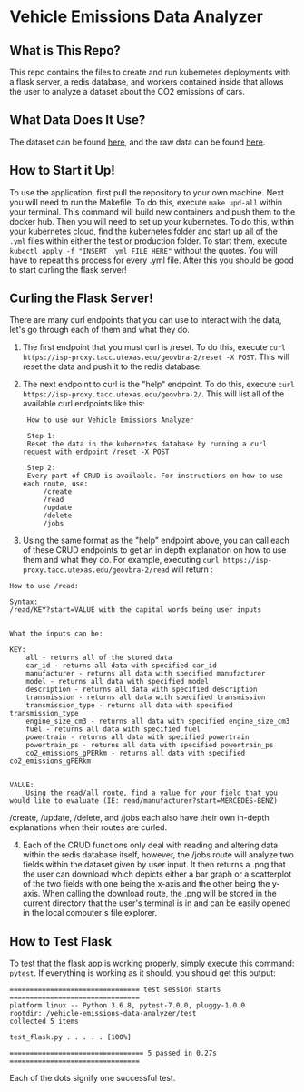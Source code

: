 # Vehicle Emissions Data Analyzer
## What is This Repo?
This repo contains the files to create and run kubernetes deployments with a flask server, a redis database, and workers contained inside that allows the user to analyze a dataset about the CO2 emissions of cars.
## What Data Does It Use?
The dataset can be found [here](https://www.kaggle.com/datasets/reubenowenwilliams/vehicle-emissions-dataset?resource=download), and the raw data can be found [here](https://raw.githubusercontent.com/ReubenGitHub/ML-Vehicle-Emissions/main/data/processed/uk_gov_data_dense_preproc.csv).
## How to Start it Up!
To use the application, first pull the repository to your own machine. Next you will need to run the Makefile. To do this, execute `make upd-all` within your terminal. This command will build new containers and push them to the docker hub. Then you will need to set up your kubernetes. To do this, within your kubernetes cloud, find the kubernetes folder and start up all of the `.yml` files within either the test or production folder. To start them, execute `kubectl apply -f "INSERT .yml FILE HERE"` without the quotes. You will have to repeat this process for every .yml file. After this you should be good to start curling the flask server!
## Curling the Flask Server!
There are many curl endpoints that you can use to interact with the data, let's go through each of them and what they do.
1. The first endpoint that you must curl is /reset. To do this, execute `curl https://isp-proxy.tacc.utexas.edu/geovbra-2/reset -X POST`. This will reset the data and push it to the redis database.
2. The next endpoint to curl is the "help" endpoint. To do this, execute `curl https://isp-proxy.tacc.utexas.edu/geovbra-2/`. This will list all of the available curl endpoints like this:


   

        How to use our Vehicle Emissions Analyzer
        
        Step 1:
        Reset the data in the kubernetes database by running a curl request with endpoint /reset -X POST
        
        Step 2:
        Every part of CRUD is available. For instructions on how to use each route, use:
            /create
            /read
            /update
            /delete
            /jobs
3. Using the same format as the "help" endpoint above, you can call each of these CRUD endpoints to get an in depth explanation on how to use them and what they do. For example, executing `curl https://isp-proxy.tacc.utexas.edu/geovbra-2/read` will return :


```
How to use /read:
   
Syntax:
/read/KEY?start=VALUE with the capital words being user inputs


What the inputs can be:

KEY:
    all - returns all of the stored data
    car_id - returns all data with specified car_id
    manufacturer - returns all data with specified manufacturer
    model - returns all data with specified model
    description - returns all data with specified description
    transmission - returns all data with specified transmission
    transmission_type - returns all data with specified transmission_type
    engine_size_cm3 - returns all data with specified engine_size_cm3
    fuel - returns all data with specified fuel
    powertrain - returns all data with specified powertrain
    powertrain_ps - returns all data with specified powertrain_ps
    co2_emissions_gPERkm - returns all data with specified co2_emissions_gPERkm


VALUE:
    Using the read/all route, find a value for your field that you would like to evaluate (IE: read/manufacturer?start=MERCEDES-BENZ)
```
/create, /update, /delete, and /jobs each also have their own in-depth explanations when their routes are curled.

4. Each of the CRUD functions only deal with reading and altering data within the redis database itself, however, the /jobs route will analyze two fields within the dataset given by user input. It then returns a .png that the user can download which depicts either a bar graph or a scatterplot of the two fields with one being the x-axis and the other being the y-axis. When calling the download route, the .png will be stored in the current directory that the user's terminal is in and can be easily opened in the local computer's file explorer.

## How to Test Flask
To test that the flask app is working properly, simply execute this command: `pytest`. If everything is working as it should, you should get this output:

    ================================ test session starts ================================
    platform linux -- Python 3.6.8, pytest-7.0.0, pluggy-1.0.0
    rootdir: /vehicle-emissions-data-analyzer/test
    collected 5 items
    
    test_flask.py . . . . . [100%]
    
    ================================= 5 passed in 0.27s ================================
Each of the dots signify one successful test.

